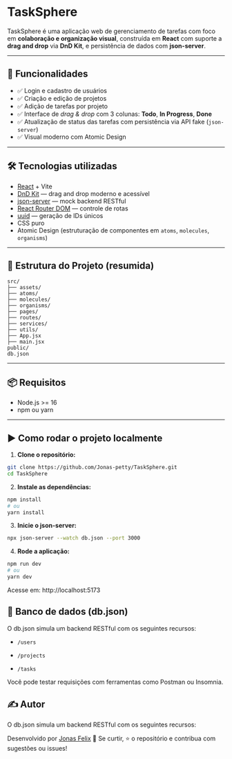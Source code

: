 # TaskSphere 

TaskSphere é uma aplicação web de gerenciamento de tarefas com foco em **colaboração e organização visual**, construída em **React** com suporte a **drag and drop** via **DnD Kit**, e persistência de dados com **json-server**.

---

## 🚀 Funcionalidades

- ✅ Login e cadastro de usuários
- ✅ Criação e edição de projetos
- ✅ Adição de tarefas por projeto
- ✅ Interface de _drag & drop_ com 3 colunas: **Todo**, **In Progress**, **Done**
- ✅ Atualização de status das tarefas com persistência via API fake (`json-server`)
- ✅ Visual moderno com Atomic Design

---

## 🛠️ Tecnologias utilizadas

- [React](https://reactjs.org/) + Vite
- [DnD Kit](https://dndkit.com/) — drag and drop moderno e acessível
- [json-server](https://github.com/typicode/json-server) — mock backend RESTful
- [React Router DOM](https://reactrouter.com/) — controle de rotas
- [uuid](https://www.npmjs.com/package/uuid) — geração de IDs únicos
- CSS puro
- Atomic Design (estruturação de componentes em `atoms`, `molecules`, `organisms`)

---

## 📂 Estrutura do Projeto (resumida)

```
src/
├── assets/
├── atoms/
├── molecules/
├── organisms/
├── pages/
├── routes/
├── services/
├── utils/
├── App.jsx
├── main.jsx
public/
db.json
```

---

## 📦 Requisitos

- Node.js >= 16
- npm ou yarn

---

## ▶️ Como rodar o projeto localmente

1. **Clone o repositório:**

```bash
git clone https://github.com/Jonas-petty/TaskSphere.git
cd TaskSphere
```

2. **Instale as dependências:**

```bash
npm install
# ou
yarn install
```

3. **Inicie o json-server:**

```bash
npx json-server --watch db.json --port 3000
```

4. **Rode a aplicação:**

```bash
npm run dev
# ou
yarn dev
```
Acesse em: http://localhost:5173

## 📁 Banco de dados (db.json)

O db.json simula um backend RESTful com os seguintes recursos:

 - `/users`

 - `/projects`

- `/tasks`

Você pode testar requisições com ferramentas como Postman ou Insomnia.

## ✍️ Autor

O db.json simula um backend RESTful com os seguintes recursos:

Desenvolvido por [Jonas Felix](https://github.com/Jonas-petty) 🚀
Se curtir, ⭐ o repositório e contribua com sugestões ou issues!



